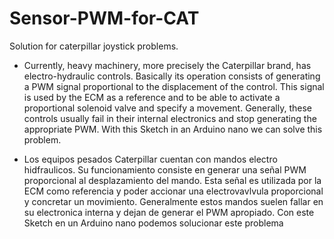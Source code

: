 # Sensor-PWM-for-CAT
Solution for caterpillar joystick problems.

- Currently, heavy machinery, more precisely the Caterpillar brand, has electro-hydraulic controls. Basically its operation consists of generating a PWM signal proportional to the displacement of the control. This signal is used by the ECM as a reference and to be able to activate a proportional solenoid valve and specify a movement.
Generally, these controls usually fail in their internal electronics and stop generating the appropriate PWM. With this Sketch in an Arduino nano we can solve this problem.

- Los equipos pesados Caterpillar cuentan con mandos electro hidfraulicos. Su funcionamiento consiste en generar una señal PWM proporcional al desplazamiento del mando. Esta señal es utilizada  por la ECM  como referencia y poder accionar una electrovavlvula proporcional y concretar un movimiento.
Generalmente estos mandos suelen fallar en su electronica interna y dejan de generar el PWM apropiado. Con este Sketch en un Arduino nano podemos solucionar este problema     
